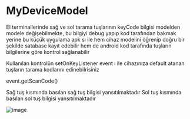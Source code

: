 # MyDeviceModel

El terminallerinde sağ ve sol tarama tuşlarının keyCode bilgisi modelden modele değişebilmekte, bu bilgiyi debug yapıp kod tarafından bakmak yerine bu küçük uygulama apk sı ile hem cihaz modelini öğrenip doğru bir şekilde satabase kayıt edebilir hem de android kod tarafında tuşların bilgilerine göre kontrol sağlanabilir

Kullanılan kontrolün setOnKeyListener event ı ile cihazınıza default atanan tuşların tarama kodlarını edinebilrisiniz
 
event.getScanCode()

Sağ tuş kısmında basılan sağ tuş bilgisi yansıtılmaktadır
Sol tuş kısmında basılan sol tuş bilgisi yansıtılmaktadır


![image](https://user-images.githubusercontent.com/35520725/84368451-4364f280-abde-11ea-8752-43be2f836223.png)

